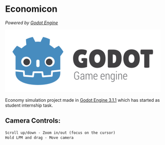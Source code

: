 # Economicon

*Powered by [Godot Engine](https://godotengine.org)*

![godot-logo](https://raw.githubusercontent.com/godotengine/godot/master/logo.png)

Economy simulation project made in [Godot Engine 3.1.1](https://github.com/godotengine/godot/tree/3.1) which has started as student internship task.

## Camera Controls:

    Scroll up/down - Zoom in/out (focus on the cursor)
    Hold LPM and drag - Move camera
